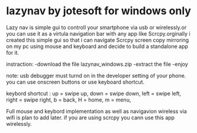 # lazynav by jotesoft for windows only
Lazy nav is simple gui to controll your smartphone via usb or wirelessly.or you can use it as a virtula navigation bar with any app like Scrcpy.orginally i created this simple gui so that i can navigate Scrcpy screen copy mirroring on my pc using mouse and keyboard and decide to build a standalone app for it.

instraction:
-download the file lazynav_windows.zip
-extract the file
-enjoy

note: usb debugger must turnd on in the developer setting of your phone. 
you can use onscreen buttons or use keyboard shortcut.

keybord shortcut :
up = swipe up, 
down = swipe down, 
left = swipe left, 
right = swipe right, 
b = back, 
H = home, 
m = menu, 


Full mouse and keybord implementation as well as navigavion wireless via wifi is plan to add later. if you are using scrcpy you cann use this app wirelessly. 
